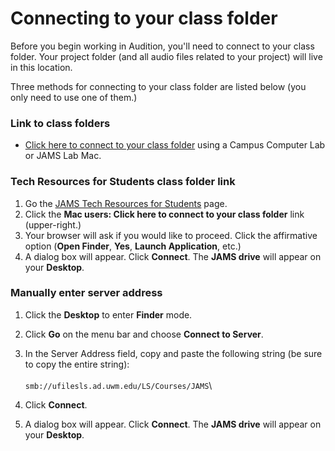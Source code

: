# Connecting to your class folder

Before you begin working in Audition, you'll need to connect to your class folder. Your project folder (and all audio files related to your project) will live in this location.

Three methods for connecting to your class folder are listed below (you only need to use one of them.)

### Link to class folders

* [Click here to connect to your class folder](smb://ufilesls.ad.uwm.edu/LS/Courses/JAMS) using a Campus Computer Lab or JAMS Lab Mac.

### Tech Resources for Students class folder link

1. Go the [JAMS Tech Resources for Students](http://uwm.edu/journalism-advertising-media-studies/student-resources/tech-resources/) page.&#x20;
2. Click the **Mac users: Click here to connect to your class folder** link (upper-right.)
3. Your browser will ask if you would like to proceed. Click the affirmative option (**Open Finder**, **Yes**, **Launch Application**, etc.)
4. A dialog box will appear. Click **Connect**. The **JAMS drive** will appear on your **Desktop**.

### Manually enter server address

1. Click the **Desktop** to enter **Finder** mode.
2. Click **Go** on the menu bar and choose **Connect to Server**.
3. In the Server Address field, copy and paste the following string (be sure to copy the entire string): \
   \
   `smb://ufilesls.ad.uwm.edu/LS/Courses/JAMS`\

4. Click **Connect**.
5. A dialog box will appear. Click **Connect**. The **JAMS drive** will appear on your **Desktop**.
